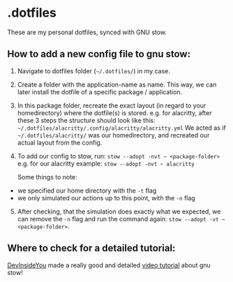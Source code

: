 # .dotfiles

These are my personal dotfiles, synced with GNU stow.

## How to add a new config file to gnu stow:

1. Navigate to dotfiles folder (`~/.dotfiles/`) in my case.
2. Create a folder with the application-name as name. This way, we can later install the dotfile of a specific package / application.
3. In this package folder, recreate the exact layout (in regard to your homedirectory) where the dotfile(s) is stored.
   e.g. for alacritty, after these 3 steps the structure should look like this:
   `~/.dotfiles/alacritty/.config/alacritty/alacritty.yml`
   We acted as if `~/.dotfiles/alacritty/` was our homedirectory, and recreated our actual layout from the config.
4. To add our config to stow, run: `stow --adopt -nvt ~ <package-folder>`
   e.g. for our alacritty example: `stow --adopt -nvt ~ alacritty`

    Some things to note:

-   we specified our home directory with the `-t` flag
-   we only simulated our actions up to this point, with the `-n` flag

5. After checking, that the simulation does exactly what we expected, we can remove the `-n` flag and run the command again: `stow --adopt -vt ~ <package-folder>`.

## Where to check for a detailed tutorial:

[DevInsideYou](https://www.youtube.com/channel/UCSBUwLT9zXhUalKfJrc2q2A) made a really good and detailed [video tutorial](https://www.youtube.com/watch?v=CFzEuBGPPPg&t=1396s) about gnu stow!

